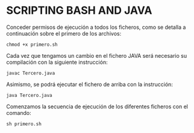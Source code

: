 #  SCRIPTING BASH AND JAVA
Conceder permisos de ejecución a todos los ficheros, como se detalla a continuación sobre el primero de los archivos:

```chmod +x primero.sh```


Cada vez que tengamos un cambio en el fichero JAVA será necesario su compilación con la siguiente instrucción:

```javac Tercero.java ```

Asimismo, se podrá ejecutar el fichero de arriba con la instrucción:

```java Tercero.java```

Comenzamos la secuencia de ejecución de los diferentes ficheros con el comando:

```sh primero.sh```
